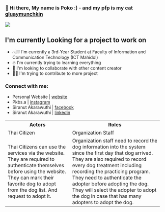 
### 👋 Hi there, My name is Poko :) - and my pfp is my cat [gluaymunchkin]

<img src="gluay.gif"></img>

## I'm currently Looking for a project to work on
- 👉🏼 I'm currently a 3rd-Year Student at Faculty of Information and Communication Technology (ICT Mahidol)
- 🔥 I'm currently trying to learning everything 
- 🔎 I'm looking to collaborate with other content creator
- 🙋‍♂️ I'm trying to contribute to more project

### Connect with me:
- Personal Website | [website]
- Pkbs.a | [instagram]
- Siranut Akarawuthi | [facebook]
- Siranut Akarawuthi | [linkedin]

[website]: http://pkbsa.com/
[gluaymunchkin]: https://www.instagram.com/gluaymunchkin/
[instagram]: https://www.instagram.com/pkbs.a/
[facebook]: https://www.facebook.com/siranut.akarawuthi/
[linkedin]: https://www.linkedin.com/in/siranut-akarawuthi-8baa301b4/

<table>
  <tr>
    <th>Actors</th>
    <th>Roles</th>
  </tr>
  <tr>
    <td>Thai Citizen</td>
    <td>Organization Staff</td>
  </tr>
  
  <tr>
    <td>Thai Citizens can use the services via the website. They are required to authenticate themselves before using the website. They can mark their favorite dog to adopt from the dog list. And request to adopt it.</td>
    <td>Organization staff need to record the dog information into the system since the first day that dog arrived. They are also required to record every dog treatment including recording the practicing program. They need to authenticate the adopter before adopting the dog. They will select the adopter to adopt the dog in case that has many adopters to adopt the dog.</td>
  </tr>
</table>
